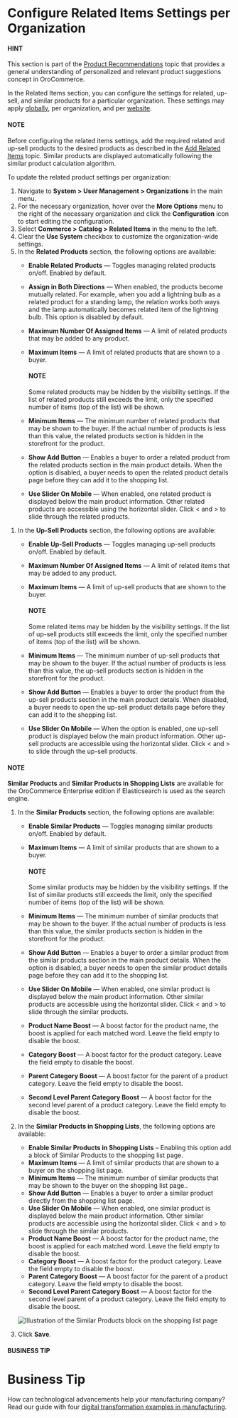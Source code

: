 <a id="sys-users-organization-commerce-catalog-related-products"></a>

# Configure Related Items Settings per Organization

#### HINT
This section is part of the [Product Recommendations](../../../../../../../concept-guides/catalog-promotions/product-management/index.md#user-guide-products-recommendations) topic that provides a general understanding of personalized and relevant product suggestions concept in OroCommerce.

In the Related Items section, you can configure the settings for related, up-sell, and similar products for a particular organization. These settings may apply [globally](../../../../../configuration/commerce/catalog/global-related-products.md#sys-commerce-catalog-relate-products-main), per organization,  and per [website](../../../../../websites/web-configuration/commerce/catalog/website-related-products.md#sys-websites-commerce-catalog-related-products).

#### NOTE
Before configuring the related items settings, add the required related and up-sell products to the desired products as described in the [Add Related Items](../../../../../../products/products/create-simple.md#products-related-items) topic. Similar products are displayed automatically following the similar product calculation algorithm.

To update the related product settings per organization:

1. Navigate to **System > User Management > Organizations** in the main menu.
2. For the necessary organization, hover over the <i class="fa fa-ellipsis-h fa-lg" aria-hidden="true"></i> **More Options** menu to the right of the necessary organization and click the <i class="fas fa-cog" aria-hidden="true"></i> **Configuration** icon to start editing the configuration.
3. Select **Commerce > Catalog > Related Items** in the menu to the left.
4. Clear the **Use System** checkbox to customize the organization-wide settings.
5. In the **Related Products** section, the following options are available:
   * **Enable Related Products** — Toggles managing related products on/off. Enabled by default.
   * **Assign in Both Directions** — When enabled, the products become mutually related. For example, when you add a lightning bulb as a related product for a standing lamp, the relation works both ways and the lamp automatically becomes related item of the lightning bulb. This option is disabled by default.
   * **Maximum Number Of Assigned Items** — A limit of related products that may be added to any product.
   * **Maximum Items** — A limit of related products that are shown to a buyer.

     #### NOTE
     Some related products may be hidden by the visibility settings. If the list of related products still exceeds the limit, only the specified number of items (top of the list) will be shown.
   * **Minimum Items** — The minimum number of related products that may be shown to the buyer. If the actual number of products is less than this value, the related products section is hidden in the storefront for the product.
   * **Show Add Button** — Enables a buyer to order a related product from the related products section in the main product details. When the option is disabled, a buyer needs to open the related product details page before they can add it to the shopping list.
   * **Use Slider On Mobile** — When enabled, one related product is displayed below the main product information. Other related products are accessible using the horizontal slider. Click < and > to slide through the related products.

<a id="sys-users-organization-commerce-catalog-upsell-products"></a>
1. In the **Up-Sell Products** section, the following options are available:
   * **Enable Up-Sell Products** — Toggles managing up-sell products on/off. Enabled by default.
   * **Maximum Number Of Assigned Items** — A limit of related items that may be added to any product.
   * **Maximum Items** — A limit of up-sell products that are shown to the buyer.

     #### NOTE
     Some related items may be hidden by the visibility settings. If the list of up-sell products still exceeds the limit, only the specified number of items (top of the list) will be shown.
   * **Minimum Items** — The minimum number of up-sell products that may be shown to the buyer. If the actual number of products is less than this value, the up-sell products section is hidden in the storefront for the product.
   * **Show Add Button** — Enables a buyer to order the product from the up-sell products section in the main product details. When disabled, a buyer needs to open the up-sell product details page before they can add it to the shopping list.
   * **Use Slider On Mobile** — When the option is enabled, one up-sell product is displayed below the main product information. Other up-sell products are accessible using the horizontal slider. Click < and > to slide through the up-sell products.

<a id="sys-users-organization-commerce-catalog-similar-products"></a>

#### NOTE
**Similar Products** and **Similar Products in Shopping Lists** are available for the OroCommerce Enterprise edition if Elasticsearch is used as the search engine.

1. In the **Similar Products** section, the following options are available:
   * **Enable Similar Products** — Toggles managing similar products on/off. Enabled by default.
   * **Maximum Items** — A limit of similar products that are shown to a buyer.

     #### NOTE
     Some similar products may be hidden by the visibility settings. If the list of similar products still exceeds the limit, only the specified number of items (top of the list) will be shown.
   * **Minimum Items** — The minimum number of similar products that may be shown to the buyer. If the actual number of products is less than this value, the similar products section is hidden in the storefront for the product.
   * **Show Add Button** — Enables a buyer to order a similar product from the similar products section in the main product details. When the option is disabled, a buyer needs to open the similar product details page before they can add it to the shopping list.
   * **Use Slider On Mobile** — When enabled, one similar product is displayed below the main product information. Other similar products are accessible using the horizontal slider. Click < and > to slide through the similar products.
   * **Product Name Boost** — A boost factor for the product name, the boost is applied for each matched word. Leave the field empty to disable the boost.
   * **Category Boost** — A boost factor for the product category. Leave the field empty to disable the boost.
   * **Parent Category Boost** — A boost factor for the parent of a product category. Leave the field empty to disable the boost.
   * **Second Level Parent Category Boost** — A boost factor for the second level parent of a product category. Leave the field empty to disable the boost.
2. In the **Similar Products in Shopping Lists**, the following options are available:
   * **Enable Similar Products in Shopping Lists** – Enabling this option add a block of Similar Products to the shopping list page.
   * **Maximum Items** — A limit of similar products that are shown to a buyer on the shopping list page.
   * **Minimum Items** — The minimum number of similar products that may be shown to the buyer on the shopping list page..
   * **Show Add Button** — Enables a buyer to order a similar product directly from the shopping list page.
   * **Use Slider On Mobile** — When enabled, one similar product is displayed below the main product information. Other similar products are accessible using the horizontal slider. Click < and > to slide through the similar products.
   * **Product Name Boost** — A boost factor for the product name, the boost is applied for each matched word. Leave the field empty to disable the boost.
   * **Category Boost** — A boost factor for the product category. Leave the field empty to disable the boost.
   * **Parent Category Boost** — A boost factor for the parent of a product category. Leave the field empty to disable the boost.
   * **Second Level Parent Category Boost** — A boost factor for the second level parent of a product category. Leave the field empty to disable the boost.

   ![Illustration of the Similar Products block on the shopping list page](user/img/system/config_commerce/catalog/sl-similar-products.png)
3. Click **Save**.

#### BUSINESS TIP
# Business Tip

How can technological advancements help your manufacturing company? Read our guide with four <a href="https://oroinc.com/b2b-ecommerce/blog/digital-transformation-in-manufacturing/" target="_blank">digital transformation examples in manufacturing</a>.

<!-- fa-bars = fa-navicon -->
<!-- Ic Tiles is used as Set As Default in saved views, and as tiles in display layout options -->
<!-- IcPencil refers to Rename in Commerce and Inline Editing in CRM -->
<!-- Check mark in the square. -->
<!-- SortDesc is also used as drop-down arrow -->
<!-- A -->
<!-- B -->
<!-- C -->
<!-- D -->
<!-- E -->
<!-- F -->
<!-- G -->
<!-- H -->
<!-- I -->
<!-- L -->
<!-- M -->
<!-- P -->
<!-- R -->
<!-- S -->
<!-- T -->
<!-- U -->
<!-- Z -->
